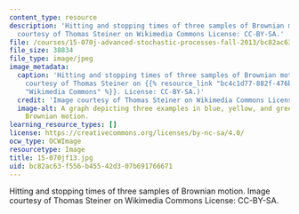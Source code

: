 ```yaml
---
content_type: resource
description: 'Hitting and stopping times of three samples of Brownian motion. Image
  courtesy of Thomas Steiner on Wikimedia Commons License: CC-BY-SA.'
file: /courses/15-070j-advanced-stochastic-processes-fall-2013/bc82ac63f556b45542d307b691766671_15-070jf13.jpg
file_size: 38834
file_type: image/jpeg
image_metadata:
  caption: 'Hitting and stopping times of three samples of Brownian motion. (Image
    courtesy of Thomas Steiner on {{% resource_link "bc4c1d77-882f-476b-8ba7-92b99e73b80c"
    "Wikimedia Commons" %}}. License: CC-BY-SA.)'
  credit: 'Image courtesy of Thomas Steiner on Wikimedia Commons License: CC-BY-SA.'
  image-alt: A graph depicting three examples in blue, yellow, and green of stopped
    Brownian motion.
learning_resource_types: []
license: https://creativecommons.org/licenses/by-nc-sa/4.0/
ocw_type: OCWImage
resourcetype: Image
title: 15-070jf13.jpg
uid: bc82ac63-f556-b455-42d3-07b691766671
---
```

Hitting and stopping times of three samples of Brownian motion. Image courtesy of Thomas Steiner on Wikimedia Commons License: CC-BY-SA.